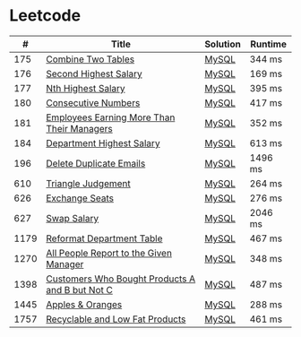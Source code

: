 # Leetcode

| # | Title | Solution | Runtime |
|---| ----- | -------- | ------- |
|175|[ Combine Two Tables](https://leetcode.com/problems/combine-two-tables/)|[MySQL](./solutions/175.%20Combine%20Two%20Tables.mysql)|344 ms|
|176|[ Second Highest Salary](https://leetcode.com/problems/second-highest-salary/)|[MySQL](./solutions/176.%20Second%20Highest%20Salary.mysql)|169 ms|
|177|[ Nth Highest Salary](https://leetcode.com/problems/nth-highest-salary/)|[MySQL](./solutions/177.%20Nth%20Highest%20Salary.mysql)|395 ms|
|180|[ Consecutive Numbers](https://leetcode.com/problems/consecutive-numbers/)|[MySQL](./solutions/180.%20Consecutive%20Numbers.mysql)|417 ms|
|181|[ Employees Earning More Than Their Managers](https://leetcode.com/problems/employees-earning-more-than-their-managers/)|[MySQL](./solutions/181.%20Employees%20Earning%20More%20Than%20Their%20Managers.mysql)|352 ms|
|184|[ Department Highest Salary](https://leetcode.com/problems/department-highest-salary/)|[MySQL](./solutions/184.%20Department%20Highest%20Salary.mysql)|613 ms|
|196|[ Delete Duplicate Emails](https://leetcode.com/problems/delete-duplicate-emails/)|[MySQL](./solutions/196.%20Delete%20Duplicate%20Emails.mysql)|1496 ms|
|610|[ Triangle Judgement](https://leetcode.com/problems/triangle-judgement/)|[MySQL](./solutions/610.%20Triangle%20Judgement.mysql)|264 ms|
|626|[ Exchange Seats](https://leetcode.com/problems/exchange-seats/)|[MySQL](./solutions/626.%20Exchange%20Seats.mysql)|276 ms|
|627|[ Swap Salary](https://leetcode.com/problems/swap-salary/)|[MySQL](./solutions/627.%20Swap%20Salary.mysql)|2046 ms|
|1179|[ Reformat Department Table](https://leetcode.com/problems/reformat-department-table/)|[MySQL](./solutions/1179.%20Reformat%20Department%20Table.mysql)|467 ms|
|1270|[ All People Report to the Given Manager](https://leetcode.com/problems/all-people-report-to-the-given-manager/)|[MySQL](./solutions/1270.%20All%20People%20Report%20to%20the%20Given%20Manager.mysql)|348 ms|
|1398|[ Customers Who Bought Products A and B but Not C](https://leetcode.com/problems/customers-who-bought-products-a-and-b-but-not-c/)|[MySQL](./solutions/1398.%20Customers%20Who%20Bought%20Products%20A%20and%20B%20but%20Not%20C.mysql)|487 ms|
|1445|[ Apples & Oranges](https://leetcode.com/problems/apples-oranges/)|[MySQL](./solutions/1445.%20Apples%20%26%20Oranges.mysql)|288 ms|
|1757|[ Recyclable and Low Fat Products](https://leetcode.com/problems/recyclable-and-low-fat-products/)|[MySQL](./solutions/1757.%20Recyclable%20and%20Low%20Fat%20Products.mysql)|461 ms|
